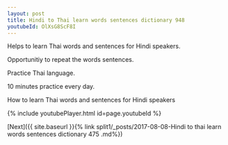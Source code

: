 ```yaml
---
layout: post
title: Hindi to Thai learn words sentences dictionary 948 
youtubeId: OlXsG8ScF8I
---
```

 
 
Helps to learn Thai words and sentences for Hindi speakers.

Opportunitiy to repeat the words sentences. 

Practice Thai language. 
 
10 minutes practice every day. 
 
How to learn Thai words and sentences for Hindi speakers 
 
{% include youtubePlayer.html id=page.youtubeId %}
 
 
[Next]({{ site.baseurl }}{% link  split1/_posts/2017-08-08-Hindi to thai learn words sentences dictionary 475 .md%})
 
